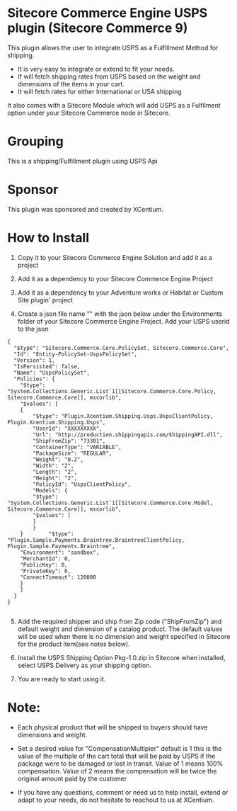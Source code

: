 ﻿
Sitecore Commerce Engine USPS plugin (Sitecore Commerce 9)
======================================

This plugin allows the user to integrate USPS as a Fulfillment Method for shipping. 
- It is very easy to integrate or extend to fit your needs.
- If will fetch shipping rates from USPS based on the weight and dimensions of the items in your cart.
- It will fetch rates for either International or USA shipping

It also comes with a Sitecore Module which will add USPS as a Fulfilment option under your Sitecore Commerce node in Sitecore. 

Grouping
========
This is a shipping/Fulfillment plugin using USPS Api

Sponsor
=======
This plugin was sponsored and created by XCentium.

How to Install
==============

1. Copy it to your Sitecore Commerce Engine Solution and add it as a project 

2. Add it as a dependency to your Sitecore Commerce Engine Project

3. Add it as a dependency to your Adventure works or Habitat or Custom Site plugin' project

4. Create a json file name "" with the json below under the Environments folder of your Sitecore Commerce Engine Project. Add your USPS userid to the json

```
{
  "$type": "Sitecore.Commerce.Core.PolicySet, Sitecore.Commerce.Core",
  "Id": "Entity-PolicySet-UspsPolicySet",
  "Version": 1,
  "IsPersisted": false,
  "Name": "UspsPolicySet",
  "Policies": {
    "$type": "System.Collections.Generic.List`1[[Sitecore.Commerce.Core.Policy, Sitecore.Commerce.Core]], mscorlib",
    "$values": [
    {
        "$type": "Plugin.Xcentium.Shipping.Usps.UspsClientPolicy, Plugin.Xcentium.Shipping.Usps",
        "UserId": "XXXXXXXXX",
        "Url": "http://production.shippingapis.com/ShippingAPI.dll",
        "ShipFromZip": "73301",
        "ContainerType": "VARIABLE",
        "PackageSize": "REGULAR",
        "Weight": "0.2",
        "Width": "2",
        "Length": "2",
        "Height": "2",
        "PolicyId": "UspsClientPolicy",
        "Models": {
        "$type": "System.Collections.Generic.List`1[[Sitecore.Commerce.Core.Model, Sitecore.Commerce.Core]], mscorlib",
        "$values": [
        ]
        }
    }        "$type": "Plugin.Sample.Payments.Braintree.BraintreeClientPolicy, Plugin.Sample.Payments.Braintree",
    "Environment": "sandbox",
    "MerchantId": 0,
    "PublicKey": 0,
    "PrivateKey": 0,
    "ConnectTimeout": 120000
    }
    ]
  }
}


```

5. Add the required shipper and ship from Zip code ("ShipFromZip") and default weight and dimension of a catalog product. The default values will be used when there is no dimension and weight specified in Sitecore for the product item(see notes below).

6. Install the USPS Shipping Option Pkg-1.0.zip in Sitecore when installed, select USPS Delivery as your shipping option.

7. You are ready to start using it. 

Note:
=====
- Each physical product that will be shipped to buyers should have dimensions and weight.

- Set a desired value for "CompensationMultipier" default is 1 this is the value of the multiple of the cart total that will be paid by USPS if the package were to be damaged or lost in transit. Value of 1 means 100% compensation. Value of 2 means the compensation will be twice the original amount paid by the customer

- If you have any questions, comment or need us to help install, extend or adapt to your needs, do not hesitate to reachout to us at XCentium.





